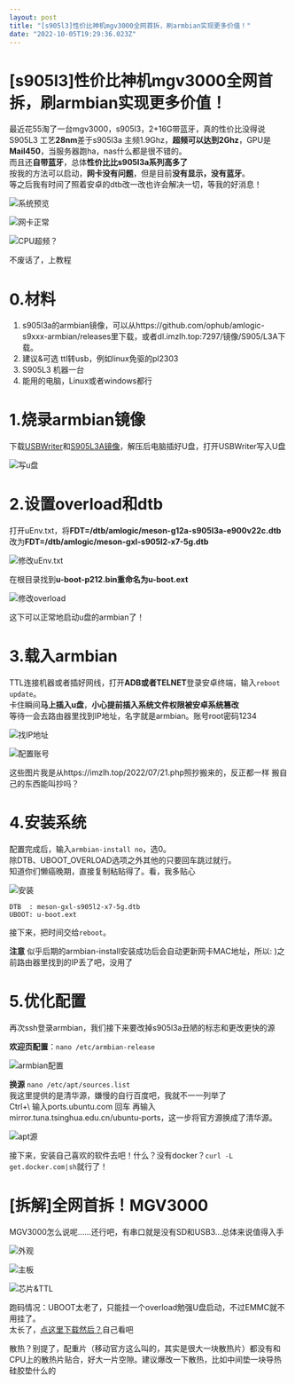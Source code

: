 ```yaml
---
layout: post
title: "[s905l3]性价比神机mgv3000全网首拆，刷armbian实现更多价值！"
date: "2022-10-05T19:29:36.023Z"
---
```

\[s905l3\]性价比神机mgv3000全网首拆，刷armbian实现更多价值！
==========================================

最近花55淘了一台mgv3000，s905l3，2+16G带蓝牙，真的性价比没得说  
S905L3 工艺**28nm**差于s905l3a 主频1.9Ghz，**超频可以达到2Ghz**，GPU是**Mail450**，当服务器跑ha，nas什么都是很不错的。  
而且还**自带蓝牙**，总体**性价比比s905l3a系列高多了**  
按我的方法可以启动，**网卡没有问题**，但是目前**没有显示，没有蓝牙**。  
等之后我有时间了照着安卓的dtb改一改也许会解决一切，等我的好消息！

![系统预览](https://img2022.cnblogs.com/blog/2633867/202210/2633867-20221005222519012-1159596599.png)

![网卡正常](https://img2022.cnblogs.com/blog/2633867/202210/2633867-20221005222520363-1101721673.png)

![CPU超频？](https://img2022.cnblogs.com/blog/2633867/202210/2633867-20221005222519623-1267776433.png)

不废话了，上教程

0.材料
====

1.  s905l3a的armbian镜像，可以从https://github.com/ophub/amlogic-s9xxx-armbian/releases里下载，或者dl.imzlh.top:7297/镜像/S905/L3A下载。
2.  建议&可选 ttl转usb，例如linux免驱的pl2303
3.  S905L3 机器一台
4.  能用的电脑，Linux或者windows都行

1.烧录armbian镜像
=============

下载[USBWriter](http://dl.imzlh.top:7297/d/%E9%95%9C%E5%83%8F/USBWriter.exe)和[S905L3A镜像](http://dl.imzlh.top:7297/d/%E9%95%9C%E5%83%8F/S905/L3A/A_V22_ubuntu(jammy)_k%3D5.15.71.gz)，解压后电脑插好U盘，打开USBWriter写入U盘

![写u盘](https://img2022.cnblogs.com/blog/2633867/202210/2633867-20221005222520780-2028078828.png)

2.设置overload和dtb
================

打开uEnv.txt，将**FDT=/dtb/amlogic/meson-g12a-s905l3a-e900v22c.dtb**  
改为**FDT=/dtb/amlogic/meson-gxl-s905l2-x7-5g.dtb**

![修改uEnv.txt](https://img2022.cnblogs.com/blog/2633867/202210/2633867-20221005222520470-119024895.png)

在根目录找到**u-boot-p212.bin重命名为u-boot.ext**

![修改overload](https://img2022.cnblogs.com/blog/2633867/202210/2633867-20221005222519533-1817863442.png)

这下可以正常地启动u盘的armbian了！

3.载入armbian
===========

TTL连接机器或者插好网线，打开**ADB或者TELNET**登录安卓终端，输入`reboot update`。  
卡住瞬间**马上插入u盘**，**小心提前插入系统文件权限被安卓系统篡改**  
等待一会去路由器里找到IP地址，名字就是armbian。账号root密码1234

![找IP地址](https://img2022.cnblogs.com/blog/2633867/202210/2633867-20221005222521129-1534423128.png)

![配置账号](https://img2022.cnblogs.com/blog/2633867/202210/2633867-20221005222521254-382392891.png)

这些图片我是从https://imzlh.top/2022/07/21.php照抄搬来的，反正都一样 搬自己的东西能叫抄吗？

4.安装系统
======

配置完成后，输入`armbian-install no`，选0。  
除DTB、UBOOT\_OVERLOAD选项之外其他的只要回车跳过就行。  
知道你们懒癌晚期，直接复制粘贴得了。看，我多贴心

![安装](https://img2022.cnblogs.com/blog/2633867/202210/2633867-20221005222521838-1980296685.png)

    DTB  : meson-gxl-s905l2-x7-5g.dtb
    UBOOT: u-boot.ext
    

接下来，把时间交给`reboot`。

**注意** 似乎后期的armbian-install安装成功后会自动更新网卡MAC地址，所以: )之前路由器里找到的IP丢了吧，没用了

5.优化配置
======

再次ssh登录armbian，我们接下来要改掉s905l3a丑陋的标志和更改更快的源

**欢迎页配置**：`nano /etc/armbian-release`

![armbian配置](https://img2022.cnblogs.com/blog/2633867/202210/2633867-20221005222521289-1367831289.png)

**换源** `nano /etc/apt/sources.list`  
我这里提供的是清华源，嫌慢的自行百度吧，我就不一一列举了  
Ctrl+\\ 输入ports.ubuntu.com 回车 再输入 mirror.tuna.tsinghua.edu.cn/ubuntu-ports，这一步将官方源换成了清华源。

![apt源](https://img2022.cnblogs.com/blog/2633867/202210/2633867-20221005222521091-1993892728.png)

接下来，安装自己喜欢的软件去吧！什么？没有docker？`curl -L get.docker.com|sh`就行了！

\[拆解\]全网首拆！MGV3000
==================

MGV3000怎么说呢......还行吧，有串口就是没有SD和USB3...总体来说值得入手

![外观](https://img2022.cnblogs.com/blog/2633867/202210/2633867-20221005222520651-1717405242.jpg)

![主板](https://img2022.cnblogs.com/blog/2633867/202210/2633867-20221005222521165-1458507977.jpg)

![芯片&TTL](https://img2022.cnblogs.com/blog/2633867/202210/2633867-20221005222521218-1823964234.jpg)

跑码情况：UBOOT太老了，只能挂一个overload勉强U盘启动，不过EMMC就不用挂了。  
太长了，[点这里下载然后？](https://imzlh.top/usr/uploads/2022/10/2967886859.zip)自己看吧

散热？别提了，配重片（移动官方这么叫的，其实是很大一块散热片）都没有和CPU上的散热片贴合，好大一片空隙。建议爆改一下散热，比如中间垫一块导热硅胶垫什么的